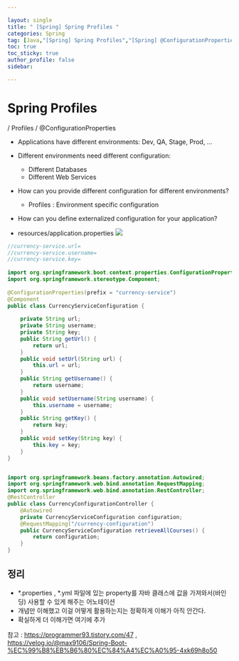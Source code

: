 ```yaml
---

layout: single
title: " [Spring] Spring Profiles "
categories: Spring
tag: [Java,"[Spring] Spring Profiles","[Spring] @ConfigurationProperties"]
toc: true
toc_sticky: true
author_profile: false
sidebar:

---
```

# Spring Profiles
/ Profiles / @ConfigurationProperties

- Applications have different environments: Dev, QA, Stage, Prod, ...
- Different environments need different configuration:
	- Different Databases
	- Different Web Services
- How can you provide different configuration for different environments?
	- Profiles : Environment specific configuration
- How can you define externalized configuration for your application?

- resources/application.properties
![](https://i.imgur.com/yZiwBSS.png)

```java
//currency-service.url=  
//currency-service.username=  
//currency-service.key=  
  
import org.springframework.boot.context.properties.ConfigurationProperties;  
import org.springframework.stereotype.Component;  
  
@ConfigurationProperties(prefix = "currency-service")  
@Component  
public class CurrencyServiceConfiguration {  
  
    private String url;  
    private String username;  
    private String key;  
    public String getUrl() {  
        return url;  
    }  
    public void setUrl(String url) {  
        this.url = url;  
    }  
    public String getUsername() {  
        return username;  
    }  
    public void setUsername(String username) {  
        this.username = username;  
    }  
    public String getKey() {  
        return key;  
    }  
    public void setKey(String key) {  
        this.key = key;  
    }  
}
```

```java

import org.springframework.beans.factory.annotation.Autowired;  
import org.springframework.web.bind.annotation.RequestMapping;  
import org.springframework.web.bind.annotation.RestController;  
@RestController  
public class CurrencyConfigurationController {  
    @Autowired  
    private CurrencyServiceConfiguration configuration;  
    @RequestMapping("/currency-configuration")  
    public CurrencyServiceConfiguration retrieveAllCourses() {  
        return configuration;  
    }  
}
```

## 정리
- *.properties , *.yml 파일에 있는 property를 자바 클래스에 값을 가져와서(바인딩) 사용할 수 있게 해주는 어노테이션
- 개념만 이해했고 이걸 어떻게 활용하는지는 정확하게 이해가 아직 안간다.
- 확실하게 더 이해가면 여기에 추가

참고 : https://programmer93.tistory.com/47 , https://velog.io/@max9106/Spring-Boot-%EC%99%B8%EB%B6%80%EC%84%A4%EC%A0%95-4xk69h8o50


